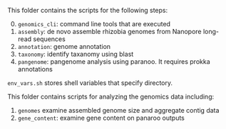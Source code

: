 This folder contains the scripts for the following steps:

0. `genomics_cli`: command line tools that are executed
1. `assembly`: de novo assemble rhizobia genomes from Nanopore long-read sequences
2. `annotation`: genome annotation
3. `taxonomy`: identify taxanomy using blast
4. `pangenome`: pangenome analysis using paranoo. It requires prokka annotations

`env_vars.sh` stores shell variables that specify directory.








This folder contains scripts for analyzing the genomics data including:

1. `genomes` examine assembled genome size and aggregate contig data
2. `gene_content`: examine gene content on panaroo outputs
